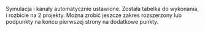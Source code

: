 Symulacja i kanały automatycznie ustawione. Została tabelka do wykonania, i rozbicie na 2 projekty. Można zrobić jeszcze zakres rozszerzony lub podpunkty na końcu pierwszej strony na dodatkowe punkty.
